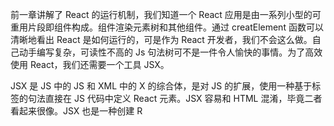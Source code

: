 前一章讲解了 React 的运行机制，我们知道一个 React 应用是由一系列小型的可重用片段即组件构成。组件渲染元素树和其他组件。通过 creatElement 函数可以清晰地看出 React 是如何运行的，可是作为 React 开发者，我们不会这么做。自己动手编写复杂，可读性不高的 Js 句法树可不是一件令人愉快的事情。为了高效使用 React，我们还需要一个工具 JSX。

JSX 是 JS 中的 JS 和 XML 中的 X 的综合体，是对 JS 的扩展，使用一种基于标签的句法直接在 JS 代码中定义 React 元素。JSX 容易和 HTML 混淆，毕竟二者看起来很像。JSX 也是一种创建 R